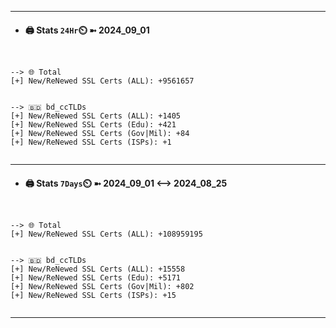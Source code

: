 

---
- #### 🖨️ **Stats** `24Hr`⏲️ ➼ 2024_09_01
```console


--> 🌐 Total
[+] New/ReNewed SSL Certs (ALL): +9561657


--> 🇧🇩 bd_ccTLDs
[+] New/ReNewed SSL Certs (ALL): +1405
[+] New/ReNewed SSL Certs (Edu): +421
[+] New/ReNewed SSL Certs (Gov|Mil): +84
[+] New/ReNewed SSL Certs (ISPs): +1


```

---
- #### 🖨️ **Stats** `7Days`⏲️ ➼ 2024_09_01 <--> 2024_08_25
```console


--> 🌐 Total
[+] New/ReNewed SSL Certs (ALL): +108959195


--> 🇧🇩 bd_ccTLDs
[+] New/ReNewed SSL Certs (ALL): +15558
[+] New/ReNewed SSL Certs (Edu): +5171
[+] New/ReNewed SSL Certs (Gov|Mil): +802
[+] New/ReNewed SSL Certs (ISPs): +15


```

---

